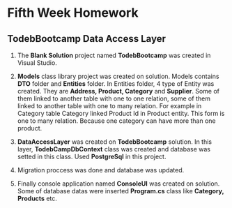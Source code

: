 ﻿# Fifth Week Homework
## TodebBootcamp Data Access Layer 

1. The **Blank Solution** project named **TodebBootcamp** was created in Visual Studio.

2. **Models** class library project was created on solution. Models contains **DTO** folder and **Entities** folder. In Entities folder, 4 type of Entity was created. They are **Address, Product, Category** and **Supplier**. Some of them linked to another table with one to one relation, some of them linked to another table with one to many relation. For example in Category table Category linked Product Id in Product entity. This form is one to many relation. Because one category can have more than one product.

3. **DataAccessLayer** was created on **TodebBootcamp** solution. In this layer, **TodebCampDbContext** class was created and database was setted in this class. Used **PostgreSql** in this project.

4. Migration proccess was done and database was updated.

5. Finally console application named **ConsoleUI** was created on solution. Some of database datas were inserted **Program.cs** class like **Category, Products** etc.
